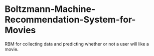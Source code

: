 # Boltzmann-Machine-Recommendation-System-for-Movies
RBM for collecting data and predicting whether or not a user will like a movie.
